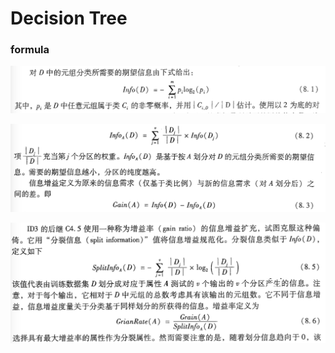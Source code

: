 # Decision Tree #
### formula ###

![C4.5-part1](./img/C4.5-part1.png)  

![C4.5-part2](./img/C4.5-part2.png)  

![C4.5-part3](./img/C4.5-part3.png)  
